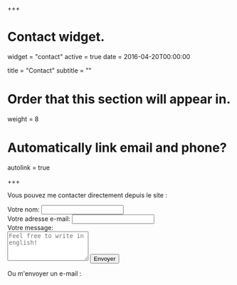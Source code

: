 +++
# Contact widget.
widget = "contact"
active = true
date = 2016-04-20T00:00:00

title = "Contact"
subtitle = ""

# Order that this section will appear in.
weight = 8

# Automatically link email and phone?
autolink = true

+++

Vous pouvez me contacter directement depuis le site :  

<form action="https://formspree.io/antoine.sireyjol@gmail.com" method="POST">
  <label for="name">Votre nom: </label>
  <input type="text" name="name" required="required" placeholder=""><br>
  <label for="email">Votre adresse e-mail: </label>
  <input type="email" name="_replyto" required="required" placeholder=""><br>
  <label for="message">Votre message:</label><br>
  <textarea rows="4" name="message" id="message" required="required" class="form-control" placeholder="Feel free to write in english!"></textarea>
  <input type="hidden" name="_next" value="/html/thanks.html" />
  <input type="submit" value="Envoyer" name="submit" class="btn btn-primary btn-outline">
  <input type="hidden" name="_subject" value="Website message" />
  <input type="text" name="_gotcha" style="display:none" />
</form>   
  
  
  
    
Ou m'envoyer un e-mail :  
